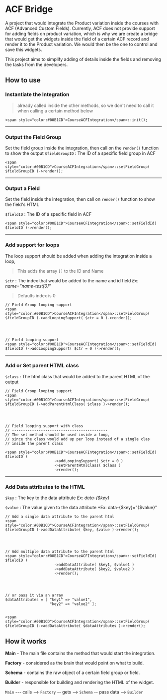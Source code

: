 # ACF Bridge

A project that would integrate the Product variation inside the courses with ACF (Advanced Custom Fields). Currently, ACF does not provide support for adding fields on product variation, which is why we are create a bridge that would get the widgets inside the field of a certain ACF record and render it to the Product variation. We would then be the one to control and save this widgets.

This project aims to simplify adding of details inside the fields and removing the tasks from the developers.

## How to use


### Instantiate the Integration
> already called inside the other methods, so we don't need to call it when calling a certain method below
```
<span style="color:#00B1CD">CourseACFIntegration</span>::init();
```
---
### Output the Field Group

Set the field group inside the integration, then call on the `render()` function to show the output
`$fieldGroupID`
: The ID of a specific field group in ACF
```
<span style="color:#00B1CD">CourseACFIntegration</span>::setFieldGroup( $fieldGroupID )->render();
```
---
### Output a Field

Set the field inside the integration, then call on `render()` function to show the field's HTML

`$fieldID`
: The ID of a specific field in ACF
```
<span style="color:#00B1CD">CourseACFIntegration</span>::setFieldId( $fieldID )->render();
```
---
### Add support for loops

The loop support should be added when adding the integration inside a loop,

> This adds the array `[]` to the ID and Name

`$ctr`
: The index that would be added to the name and id field *Ex: name="name-test[0]"*
 > Defaults index is 0
```
// Field Group looping support
<span style="color:#00B1CD">CourseACFIntegration</span>::setFieldGroup( $fieldGroupID )->addLoopingSupport( $ctr = 0 )->render();




// Field looping support
<span style="color:#00B1CD">CourseACFIntegration</span>::setFieldId( $fieldID )->addLoopingSupport( $ctr = 0 )->render();
```
---
### Add or Set parent HTML class

`$class` 
: The html class that would be added to the parent HTML of the output 


```
// Field Group looping support
<span style="color:#00B1CD">CourseACFIntegration</span>::setFieldGroup( $fieldGroupID )->addParentHtmlClass( $class )->render();




// Field looping support with class
// -------------------------------------------
// The set method should be used inside a loop, 
// since the class would add up per loop instead of a single clas
// inside the parent class

<span style="color:#00B1CD">CourseACFIntegration</span>::setFieldId( $fieldID )
                      ->addLoopingSupport( $ctr = 0 )
                      ->setParentHtmlClass( $class )
                      ->render();
```
---
### Add Data attributes to the HTML

`$key` 
: The key to the data attribute *Ex: data-{$key}*

`$value` 
: The value given to the data attribute *Ex: data-{$key}="{$value}" 

 
```
// Add a single data attribute to the parent html
<span style="color:#00B1CD">CourseACFIntegration</span>::setFieldGroup( $fieldGroupID )->addDataAttribute( $key, $value )->render();




// Add multiple data attribute to the parent html
<span style="color:#00B1CD">CourseACFIntegration</span>::setFieldId( $fieldID )
                      ->addDataAttribute( $key1, $value1 )
                      ->addDataAttribute( $key2, $value2 )
                      ->render();
                  
                  

                      
// or pass it via an array
$dataAttributes = [ "key1" => "value1",
                    "key2" => "value2" ];
                  
                  
<span style="color:#00B1CD">CourseACFIntegration</span>::setFieldGroup( $fieldGroupID )->addDataAttribute( $dataAttributes )->render();
```


## How it works

**Main** - The main file contains the method that would start the integration.

**Factory** - considered as the brain that would point on what to build.

**Schema** - contains the raw object of a certain field group or field.

**Builder** - responsible for building and rendering the HTML of the widget. 

`Main` --- calls --> `Factory` -- gets --> `Schema` -- pass data --> `Builder`
